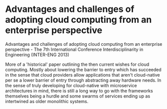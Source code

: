 # Advantages and challenges of adopting cloud computing from an enterprise perspective
Advantages and challenges of adopting cloud computing from an enterprise perspective - The 7th International Conference Interdisciplinarity in Engineering (INTER-ENG 2013)

More of a 'historical' paper outlining the then current wishes for cloud computing. Mostly about lowering the barrier to entry which has succeeded in the sense that cloud providers allow applications that aren't cloud-native per se a lower barrier of entry through abstracting away hardware needs. In the sense of truly developing for cloud-native with microservice architectures in mind, there is still a long way to go with the frameworks themselves being a hurdle and some swarms of services ending up as intertwined as older monolithic systems. 
